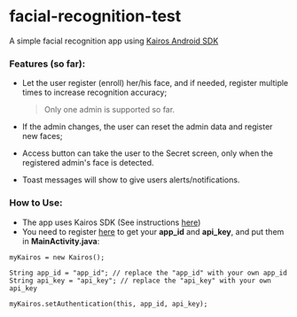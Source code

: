 # facial-recognition-test
A simple facial recognition app using [Kairos Android SDK](https://github.com/kairosinc/Kairos-SDK-Android)

### Features (so far):
- Let the user register (enroll) her/his face, and if needed, 
register multiple times to increase recognition accuracy;

    > Only one admin is supported so far.

- If the admin changes, the user can reset the admin data and register new faces;
- Access button can take the user to the Secret screen, only when the registered admin's face is detected.

- Toast messages will show to give users alerts/notifications.

### How to Use:
- The app uses Kairos SDK (See instructions [here](https://github.com/kairosinc/Kairos-SDK-Android))
- You need to register [here](https://www.kairos.com/signup) to get your **app_id** and **api_key**, and put them in **MainActivity.java**:
```
myKairos = new Kairos();

String app_id = "app_id"; // replace the "app_id" with your own app_id
String api_key = "api_key"; // replace the "api_key" with your own api_key

myKairos.setAuthentication(this, app_id, api_key);
```

